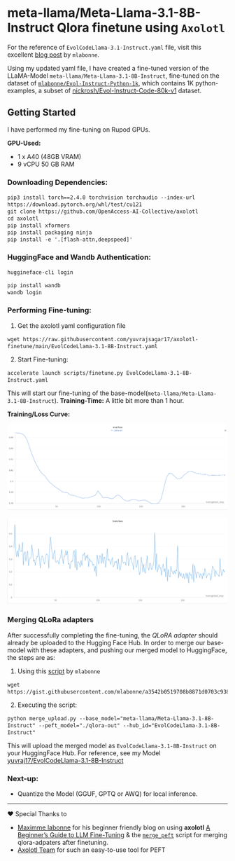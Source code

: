 ﻿# meta-llama/Meta-Llama-3.1-8B-Instruct Qlora finetune using `Axolotl`

For the reference of `EvolCodeLlama-3.1-Instruct.yaml` file, visit this excellent [blog post](https://mlabonne.github.io/blog/posts/A_Beginners_Guide_to_LLM_Finetuning.html) by `mlabonne`.

Using my updated yaml file, I have created a fine-tuned version of the LLaMA-Model `meta-llama/Meta-Llama-3.1-8B-Instruct`, fine-tuned on the dataset of [`mlabonne/Evol-Instruct-Python-1k`](https://huggingface.co/datasets/mlabonne/Evol-Instruct-Python-1k), which contains 1K python-examples, a subset of [nickrosh/Evol-Instruct-Code-80k-v1](https://huggingface.co/datasets/nickrosh/Evol-Instruct-Code-80k-v1) dataset.

## Getting Started

I have performed my fine-tuning on Rupod GPUs.

**GPU-Used:**

- 1 x A40 (48GB VRAM)
- 9 vCPU 50 GB RAM

### Downloading Dependencies:

```
pip3 install torch==2.4.0 torchvision torchaudio --index-url https://download.pytorch.org/whl/test/cu121
git clone https://github.com/OpenAccess-AI-Collective/axolotl
cd axolotl
pip install xformers
pip install packaging ninja
pip install -e '.[flash-attn,deepspeed]'
```

### HuggingFace and Wandb Authentication:

```
huggineface-cli login
```

```
pip install wandb
wandb login
```

### Performing Fine-tuning:

1. Get the axolotl yaml configuration file

```
wget https://raw.githubusercontent.com/yuvrajsagar17/axolotl-finetune/main/EvolCodeLlama-3.1-8B-Instruct.yaml

```

2. Start Fine-tuning:

```
accelerate launch scripts/finetune.py EvolCodeLlama-3.1-8B-Instruct.yaml

```

This will start our fine-tuning of the base-model(`meta-llama/Meta-Llama-3.1-8B-Instruct`).
**Training-Time:** A little bit more than 1 hour.

**Training/Loss Curve:**

![Eval/Loss Image](eval-loss.png)

![Train/Loss Image](train-loss.png)

### Merging QLoRa adapters

After successfully completing the fine-tuning, the _QLoRA adapter_ should already be uploaded to the Hugging Face Hub. In order to merge our base-model with these adapters, and pushing our merged model to HuggingFace, the steps are as:

1. Using this [script](https://gist.github.com/mlabonne/a3542b0519708b8871d0703c938bba9f) by `mlabonne`

```
wget https://gist.githubusercontent.com/mlabonne/a3542b0519708b8871d0703c938bba9f/raw/60abc5afc07f9d843bc23d56f4e0b7ab072c4a62/merge_peft.py
```

2. Executing the script:

```
python merge_upload.py --base_model="meta-llama/Meta-Llama-3.1-8B-Instruct" --peft_model="./qlora-out" --hub_id="EvolCodeLlama-3.1-8B-Instruct"
```

This will upload the merged model as `EvolCodeLlama-3.1-8B-Instruct` on your HuggingFace Hub.
For reference, see my Model [yuvraj17/EvolCodeLlama-3.1-8B-Instruct](https://huggingface.co/yuvraj17/EvolCodeLlama-3.1-8B-Instruct)

### Next-up:

- Quantize the Model (GGUF, GPTQ or AWQ) for local inference.

---

♥ Special Thanks to

- [Maximme labonne](https://github.com/mlabonne) for his beginner friendly blog on using **axolotl** [A Beginner’s Guide to LLM Fine-Tuning](https://mlabonne.github.io/blog/posts/A_Beginners_Guide_to_LLM_Finetuning.html) & the [`merge_peft`](https://gist.github.com/mlabonne/a3542b0519708b8871d0703c938bba9f) script for merging qlora-adpaters after finetuning.
- [Axolotl Team](https://github.com/axolotl-ai-cloud/axolotl) for such an easy-to-use tool for PEFT

